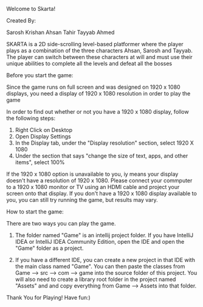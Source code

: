 Welcome to Skarta!

Created By:

Sarosh Krishan
Ahsan Tahir
Tayyab Ahmed

SKARTA is a 2D side-scrolling level-based platformer
where the player plays as a combination of the three characters
Ahsan, Sarosh and Tayyab. The player can switch between these
characters at will and must use their unique abilities to complete
all the levels and defeat all the bosses

Before you start the game:

Since the game runs on full screen and was designed on 1920 x 1080 displays, 
you need a display of 1920 x 1080 resolution in order to play the game

In order to find out whether or not you have a 1920 x 1080 display, follow the following steps:

1. Right Click on Desktop
2. Open Display Settings
3. In the Display tab, under the "Display resolution" section, select 1920 X 1080
4. Under the section that says "change the size of text, apps, and other items", select 100%

If the 1920 x 1080 option is unavailable to you, iy means your display doesn't have a resolution of 1920 x 1080.
Please connect your commputer to a 1920 x 1080 monitor or TV using an HDMI cable and project your screen onto that display.
If you don't have a 1920 x 1080 display available to you, you can still try running the game, but results may vary.


How to start the game:

There are two ways you can play the game.

1. The folder named "Game" is an intellij project folder.
   If you have IntelliJ IDEA or IntelliJ IDEA Community Edition, open the IDE and open the "Game" folder as a project.

2. If you have a different IDE, you can create a new project in that IDE with the main class named "Game".
   You can then paste the classes from Game --> src --> com --> game into the source folder of this project.
   You will also need to create a library root folder in the project named "Assets" and and copy everything from Game --> Assets into that folder.


Thank You for Playing!
Have fun:)
